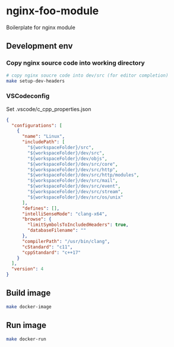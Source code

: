 # nginx-foo-module
Boilerplate for nginx module

## Development env
### Copy nginx source code into working directory
```bash
# copy nginx soucre code into dev/src (for editor completion)
make setup-dev-headers
```

### VSCodeconfig
Set .vscode/c_cpp_properties.json
```json
{
  "configurations": [
    {
      "name": "Linux",
      "includePath": [
        "${workspaceFolder}/src",
        "${workspaceFolder}/dev/src",
        "${workspaceFolder}/dev/objs",
        "${workspaceFolder}/dev/src/core",
        "${workspaceFolder}/dev/src/http",
        "${workspaceFolder}/dev/src/http/modules",
        "${workspaceFolder}/dev/src/mail",
        "${workspaceFolder}/dev/src/event",
        "${workspaceFolder}/dev/src/stream",
        "${workspaceFolder}/dev/src/os/unix"
      ],
      "defines": [],
      "intelliSenseMode": "clang-x64",
      "browse": {
        "limitSymbolsToIncludedHeaders": true,
        "databaseFilename": ""
      },
      "compilerPath": "/usr/bin/clang",
      "cStandard": "c11",
      "cppStandard": "c++17"
    }
  ],
  "version": 4
}
```

## Build image
```bash
make docker-image
```

## Run image
```bash
make docker-run
```
